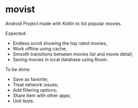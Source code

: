 # movist
Android Project made with Kotlin to list popular movies.

Expected:
- Endless scroll showing the top rated movies;
- Work offline using cache;
- Smooth transitions between movies list and movie detail;
- Saving movies in local database using Room.

To be done:
- Save as favorite;
- Treat network issues;
- Add filtering options;
- Share item with other apps;
- Unit tests.